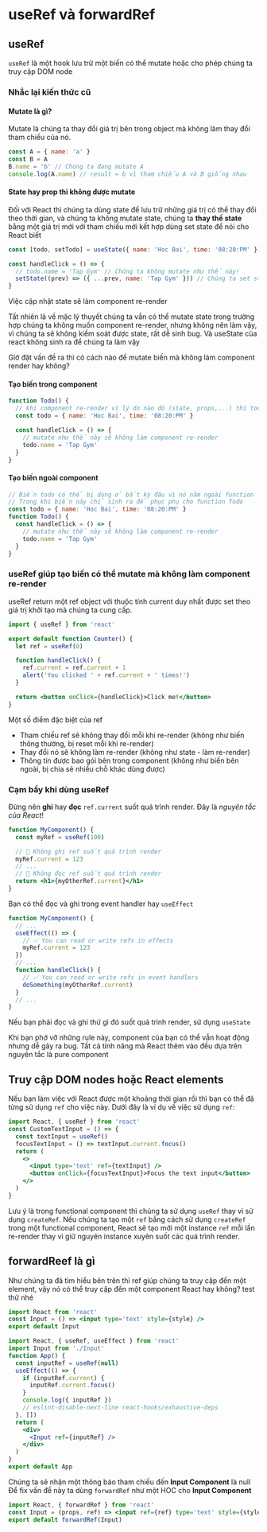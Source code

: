 # useRef và forwardRef

## useRef

`useRef` là một hook lưu trữ một biến có thể mutate hoặc cho phép chúng ta truy cập DOM node

### Nhắc lại kiến thức cũ

#### Mutate là gì?

Mutate là chúng ta thay đổi giá trị bên trong object mà không làm thay đổi tham chiếu của nó.

```js
const A = { name: 'a' }
const B = A
B.name = 'b' // Chúng ta đang mutate A
console.log(A.name) // result = b vì tham chiếu A và B giống nhau
```

#### State hay prop thì không được mutate

Đối với React thì chúng ta dùng state để lưu trữ những giá trị có thể thay đổi theo thời gian, và chúng ta không mutate state, chúng ta **thay thế state** bằng một giá trị mới với tham chiếu mới kết hợp dùng set state để nói cho React biết

```jsx
const [todo, setTodo] = useState({ name: 'Hoc Bai', time: '08:20:PM' })

const handleClick = () => {
  // todo.name = 'Tap Gym' // Chúng ta không mutate như thế này!
  setState((prev) => ({ ...prev, name: 'Tap Gym' })) // Chúng ta set state với một giá trị object mới khác tham chiếu object cũ
}
```

Việc cập nhật state sẽ làm component re-render

Tất nhiên là về mặc lý thuyết chúng ta vẫn có thể mutate state trong trường hợp chúng ta không muốn component re-render, nhưng không nên làm vậy, vì chúng ta sẽ không kiểm soát được state, rất dễ sinh bug. Và useState của react không sinh ra để chúng ta làm vậy

Giờ đặt vấn đề ra thì có cách nào để mutate biến mà không làm component render hay không?

#### Tạo biến trong component

```jsx
function Todo() {
  // khi component re-render vì lý do nào đó (state, props,...) thì todo sẽ bị assign lại
  const todo = { name: 'Hoc Bai', time: '08:20:PM' }

  const handleClick = () => {
    // mutate như thế này sẽ không làm component re-render
    todo.name = 'Tap Gym'
  }
}
```

#### Tạo biến ngoài component

```jsx
// Biến todo có thể bị dùng ở bất kỳ đâu vì nó nằm ngoài function
// Trong khi biến này chỉ sinh ra để phục phụ cho function Todo
const todo = { name: 'Hoc Bai', time: '08:20:PM' }
function Todo() {
  const handleClick = () => {
    // mutate như thế này sẽ không làm component re-render
    todo.name = 'Tap Gym'
  }
}
```

### useRef giúp tạo biến có thể mutate mà không làm component re-render

useRef return một ref object với thuộc tính current duy nhất được set theo giá trị khởi tạo mà chúng ta cung cấp.

```jsx
import { useRef } from 'react'

export default function Counter() {
  let ref = useRef(0)

  function handleClick() {
    ref.current = ref.current + 1
    alert('You clicked ' + ref.current + ' times!')
  }

  return <button onClick={handleClick}>Click me!</button>
}
```

Một số điểm đặc biệt của ref

- Tham chiếu ref sẽ không thay đổi mỗi khi re-render (không như biến thông thường, bị reset mỗi khi re-render)
- Thay đổi nó sẽ không làm re-render (không như state - làm re-render)
- Thông tin được bao gói bên trong component (không như biến bên ngoài, bị chia sẻ nhiều chỗ khác dùng được)

### Cạm bẩy khi dùng useRef

Đừng nên **ghi** hay **đọc** `ref.current` suốt quá trình render. Đây là _nguyên tắc của React_!

```jsx
function MyComponent() {
  const myRef = useRef(100)

  // 🚩 Không ghi ref suốt quá trình render
  myRef.current = 123
  // ...
  // 🚩 Không đọc ref suốt quá trình render
  return <h1>{myOtherRef.current}</h1>
}
```

Bạn có thể đọc và ghi trong event handler hay `useEffect`

```jsx
function MyComponent() {
  // ...
  useEffect(() => {
    // ✅ You can read or write refs in effects
    myRef.current = 123
  })
  // ...
  function handleClick() {
    // ✅ You can read or write refs in event handlers
    doSomething(myOtherRef.current)
  }
  // ...
}
```

Nếu bạn phải đọc và ghi thứ gì đó suốt quá trình render, sử dụng `useState`

Khi bạn phớ vỡ những rule này, component của bạn có thể vẫn hoạt động nhưng dễ gây ra bug. Tất cả tính năng mà React thêm vào đều dựa trên nguyên tắc là pure component

## Truy cập DOM nodes hoặc React elements

Nếu bạn làm việc với React được một khoảng thời gian rồi thì bạn có thể đã từng sử dụng `ref` cho việc này. Dưới đây là ví dụ về việc sử dụng `ref`:

```jsx
import React, { useRef } from 'react'
const CustomTextInput = () => {
  const textInput = useRef()
  focusTextInput = () => textInput.current.focus()
  return (
    <>
      <input type='text' ref={textInput} />
      <button onClick={focusTextInput}>Focus the text input</button>
    </>
  )
}
```

Lưu ý là trong functional component thì chúng ta sử dụng `useRef` thay vì sử dụng `createRef`. Nếu chúng ta tạo một `ref` bằng cách sử dụng `createRef` trong một functional component, React sẽ tạo mới một instance `ref` mỗi lần re-render thay vì giữ nguyên instance xuyên suốt các quá trình render.

## forwardReef là gì

Như chúng ta đã tìm hiểu bên trên thì ref giúp chúng ta truy cập đến một element, vậy nó có thể truy cập đến một component React hay không? test thử nhé

```jsx
import React from 'react'
const Input = () => <input type='text' style={style} />
export default Input
```

```jsx
import React, { useRef, useEffect } from 'react'
import Input from './Input'
function App() {
  const inputRef = useRef(null)
  useEffect(() => {
    if (inputRef.current) {
      inputRef.current.focus()
    }
    console.log({ inputRef })
    // eslint-disable-next-line react-hooks/exhaustive-deps
  }, [])
  return (
    <div>
      <Input ref={inputRef} />
    </div>
  )
}
export default App
```

Chúng ta sẽ nhận một thông báo tham chiếu đến **Input Component** là null
Để fix vấn đề này ta dùng `forwardRef` như một HOC cho **Input Component**

```jsx
import React, { forwardRef } from 'react'
const Input = (props, ref) => <input ref={ref} type='text' style={style} />
export default forwardRef(Input)
```
